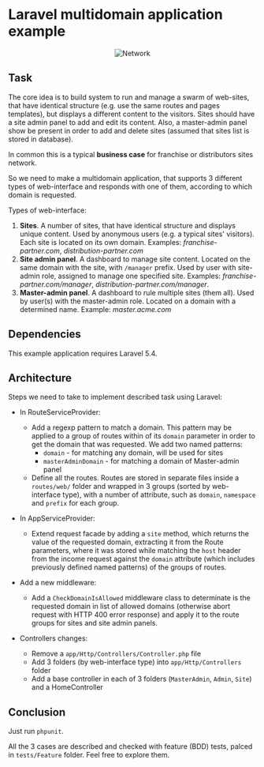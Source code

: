 # Laravel multidomain application example

<p align="center">
    <img src="https://cloud.githubusercontent.com/assets/8015372/26286018/eb47b438-3e63-11e7-9606-fd0277775a02.png?raw=true" alt="Network"/>
</p>

## Task

The core idea is to build system to run and manage a swarm of web-sites, that
have identical structure (e.g. use the same routes and pages templates), but
displays a different content to the visitors. Sites should have a site admin
panel to add and edit its content. Also, a master-admin panel show be present
in order to add and delete sites (assumed that sites list is stored in
database).

In common this is a typical **business case** for franchise or distributors sites
network.

So we need to make a multidomain application, that supports 3 different types
of web-interface and responds with one of them, according to which domain is
requested.

Types of web-interface:

1. **Sites**. A number of sites, that have identical structure and displays unique
content. Used by anonymous users (e.g. a typical sites' visitors). Each site is
located on its own domain. Examples: _franchise-partner.com_,
_distribution-partner.com_
2. **Site admin panel**. A dashboard to manage site content. Located on the same
domain with the site, with `/manager` prefix. Used by user with site-admin
role, assigned to manage one specified site. Examples:
_franchise-partner.com/manager_, _distribution-partner.com/manager_.
3. **Master-admin panel**. A dashboard to rule multiple sites (them all). Used by 
user(s) with the master-admin role. Located on a domain with a determined name.
Example: _master.acme.com_


## Dependencies

This example application requires Laravel 5.4.


## Architecture

Steps we need to take to implement described task using Laravel:

- In RouteServiceProvider:
    - Add a regexp pattern to match a domain. This pattern may be applied to a
group of routes within of its `domain` parameter in order to get the domain
that was requested. We add two named patterns:
        - `domain` - for matching any domain, will be used for sites
        - `masterAdminDomain` - for matching a domain of Master-admin panel
    - Define all the routes. Routes are stored in separate files inside a
`routes/web/` folder and wrapped in 3 groups (sorted by web-interface type),
with a number of attribute, such as `domain`, `namespace` and `prefix` for each
group.

- In AppServiceProvider:
    - Extend request facade by adding a `site` method, which returns the value
of the requested domain, extracting it from the Route parameters, where it was
stored while matching the `host` header from the income request against the
`domain` attribute (which includes previously defined named patterns) of the
groups of routes.

- Add a new middleware:
    - Add a `CheckDomainIsAllowed` middleware class to determinate is the
requested domain in list of allowed domains (otherwise abort request with HTTP
400 error response) and apply it to the route groups for sites and site admin
panels.

- Controllers changes:
    - Remove a `app/Http/Controllers/Controller.php` file
    - Add 3 folders (by web-interface type) into `app/Http/Controllers` folder
    - Add a base controller in each of 3 folders (`MasterAdmin`, `Admin`,
`Site`) and a HomeController


## Conclusion

Just run `phpunit`.

All the 3 cases are described and checked with feature (BDD) tests, palced in
`tests/Feature` folder. Feel free to explore them.

